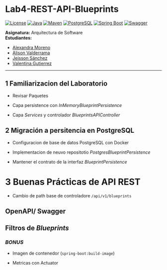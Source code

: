 # Lab4-REST-API-Blueprints

[![License](https://img.shields.io/badge/License-MIT-green.svg)](LICENSE)
[![Java](https://img.shields.io/badge/Java-21-orange.svg)](https://www.oracle.com/java/technologies/javase/jdk21-archive-downloads.html)
[![Maven](https://img.shields.io/badge/Maven-3.9-blue.svg)](https://maven.apache.org/)
[![PostgreSQL](https://img.shields.io/badge/PostgreSQL-16-blue.svg)](https://www.postgresql.org/)
[![Spring Boot](https://img.shields.io/badge/Spring%20Boot-3.3-brightgreen.svg)](https://spring.io/projects/spring-boot)
[![Swagger](https://img.shields.io/badge/Swagger-OpenAPI-green.svg)](https://swagger.io/)

**Asignatura:** Arquitectura de Software  
**Estudiantes:**
- [Alexandra Moreno](https://github.com/AlexandraMorenoL)
- [Alison Valderrama](https://github.com/LIZVALMU)
- [Jeisson Sánchez](https://github.com/JeissonS02)
- [Valentina Gutierrez](https://github.com/LauraGutierrezr)
---

## 1 Familiarizacion del Laboratorio

- Revisar Paquetes


- Capa persistence con *InMemoryBlueprintPersistence*


- Capa *Services* y controlador *BlueprintsAPIController*



## 2 Migración a persitencia en PostgreSQL

- Configuracion de base de datos PostgreSQL con Docker

- Implementacion de neuvo repositotio *PostgresBlueprintPersistence*

- Mantener el contrato de la interfaz *BlueprintPersistence*


# 3 Buenas Prácticas de API REST

- Cambio de path base de controladore `/api/v1/blueprints`


## OpenAPI/ Swagger


## Filtros de *Blueprints*





### *BONUS*

- Imagen de contenedor (`spring-boot:build-image`)

- Metricas con Actuator
